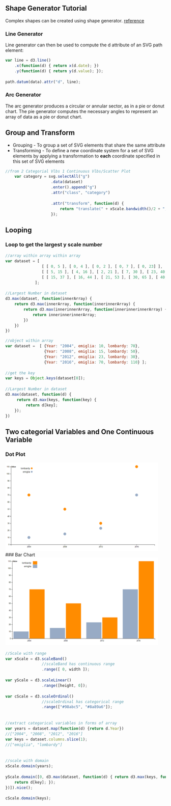 ## Shape Generator Tutorial
Complex shapes can be created using shape generator. [reference](https://github.com/d3/d3-shape)  
### Line Generator
Line generator can then be used to compute the d attribute of an SVG path element:
```javascript
var line = d3.line()
    .x(function(d) { return x(d.date); })
    .y(function(d) { return y(d.value); });

path.datum(data).attr("d", line);   
```  
### Arc Generator  
The arc generator produces a circular or annular sector, as in a pie or donut chart. The pie generator computes the necessary angles to represent an array of data as a pie or donut chart.  

## Group and Transform
* Grouping - To group a set of SVG elements that share the same attribute
* Transforming - To define a new coordinate system for a set of SVG elements by applying a transformation to **each** coordinate specified in this set of SVG elements
```javascript
//from 2 Categorial Vlbs 1 Continuous Vlbs/Scatter Plot
    var category = svg.selectAll("g")
                    .data(dataset)
                    .enter().append("g")
                    .attr("class", "category")
                    
                    .attr("transform", function(d) { 
                        return "translate(" + xScale.bandwidth()/2 + ",0)"; 
                    });
```  

## Looping
### Loop to get the largest y scale number
```javascript
//array within array within array
var dataset = [
                [ [ 0, 5 ], [ 0, 4 ], [ 0, 2 ], [ 0, 7 ], [ 0, 23] ],
                [ [ 5, 15 ], [ 4, 16 ], [ 2, 21 ], [ 7, 30 ], [ 23, 40 ] ],
                [ [ 15, 37 ], [ 16, 44 ], [ 21, 53 ], [ 30, 65 ], [ 40, 83 ] ]
             ];

//Largest Number in dataset
d3.max(dataset, function(innerArray) { 
    return d3.max(innerArray, function(innerinnerArray) { 
        return d3.max(innerinnerArray, function(innerinnerinnerArray) { 
            return innerinnerinnerArray;
        })
    }) 
})

```  
```javascript
//object within array
var dataset =  [ {Year: "2004", emiglia: 10, lombardy: 70}, 
                 {Year: "2008", emiglia: 15, lombardy: 50},
                 {Year: "2012", emiglia: 23, lombardy: 30},
                 {Year: "2016", emiglia: 70, lombardy: 110} ];

//get the key
var keys = Object.keys(dataset[0]);

//Largest Number in dataset
d3.max(dataset, function(d) {
     return d3.max(keys, function(key) { 
         return d[key]; 
    }); 
})
```  
## Two categorial Variables and One Continuous Variable
### Dot Plot
<img src="Overview/2 Categorial Vlbs 1 Continuous Vlbs/Scatter Plot/dot_plot.PNG" width="480">  
### Bar Chart
<img src="Overview/2 Categorial Vlbs 1 Continuous Vlbs/Bar Chart/bar_chart.PNG" width="480">

```javascript
//Scale with range
var xScale = d3.scaleBand()
                //scaleBand has continuous range
                .range([ 0, width ]);

var yScale = d3.scaleLinear()
                .range([height, 0]);     

var cScale = d3.scaleOrdinal()
                //scaleOrdinal has categorical range
                .range(["#98abc5", "#8a89a6"]);


//extract categarical variables in forms of array
var years = dataset.map(function(d) {return d.Year})
//["2004", "2008", "2012", "2016"]
var keys = dataset.columns.slice(1);
//["emiglia", "lombardy"]


//scale with domain
xScale.domain(years);

yScale.domain([0, d3.max(dataset, function(d) { return d3.max(keys, function(key) { 
    return d[key]; }); 
})]).nice();

cScale.domain(keys);
```
